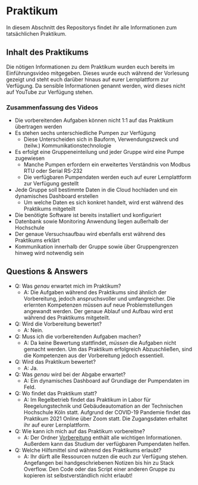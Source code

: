 # Praktikum
In diesem Abschnitt des Repositorys findet ihr alle Informationen zum tatsächlichen Praktikum.

## Inhalt des Praktikums
Die nötigen Informationen zu dem Praktikum wurden euch bereits im Einführungsvideo mitgegeben. Dieses wurde euch während der Vorlesung gezeigt und steht euch darüber hinaus auf eurer Lernplattform zur Verfügung. Da sensible Informationen genannt werden, wird dieses nicht auf YouTube zur Verfügung stehen.

### Zusammenfassung des Videos
* Die vorbereitenden Aufgaben können nicht 1:1 auf das Praktikum übertragen werden
* Es stehen sechs unterschiedliche Pumpen zur Verfügung
  * Diese Unterscheiden sich in Bauform, Verwendungszweck und (teilw.) Kommunikationstechnologie
* Es erfolgt eine Gruppeneinteilung und jeder Gruppe wird eine Pumpe zugewiesen
  * Manche Pumpen erfordern ein erweitertes Verständnis von Modbus RTU oder Serial RS-232
  * Die verfügbaren Pumpendaten werden euch auf eurer Lernplattform zur Verfügung gestellt
* Jede Gruppe soll bestimmte Daten in die Cloud hochladen und ein dynamisches Dashboard erstellen
  * Um welche Daten es sich konkret handelt, wird erst während des Praktikums mitgeteilt
* Die benötigte Software ist bereits installiert und konfiguriert
* Datenbank sowie Monitoring Anwendung liegen außerhalb der Hochschule
* Der genaue Versuchsaufbau wird ebenfalls erst während des Praktikums erklärt
* Kommunikation innerhalb der Gruppe sowie über Gruppengrenzen hinweg wird notwendig sein

## Questions & Answers
* Q: Was *genau* erwartet mich im Praktikum?
  * A: Die Aufgaben während des Praktikums sind ähnlich der Vorbereitung, jedoch anspruchsvoller und umfangreicher. Die erlernten Kompetenzen müssen auf neue Problemstellungen angewandt werden. Der genaue Ablauf und Aufbau wird erst während des Praktikums mitgeteilt.
* Q: Wird die Vorbereitung bewertet?
  * A: Nein.
* Q: Muss ich die vorbereitenden Aufgaben machen?
  * A: Da keine Bewertung stattfindet, *müssen* die Aufgaben nicht gemacht werden. Um das Praktikum erfolgreich Abzuschließen, sind die Kompetenzen aus der Vorbereitung jedoch essentiell.
* Q: Wird das Praktikum bewertet?
  * A: Ja.
* Q: Was *genau* wird bei der Abgabe erwartet?
  * A: Ein dynamisches Dashboard auf Grundlage der Pumpendaten im Feld.
* Q: Wo findet das Praktikum statt?
  * A: Im Regelbetrieb findet das Praktikum in Labor für Reegelungstechnik und Gebäudeautomation an der Technischen Hochschule Köln statt. Aufgrund der COVID-19 Pandemie findet das Praktikum 2021 Online über Zoom statt. Die Zugangsdaten erhaltet ihr auf eurer Lernplattform.
* Q: Wie kann ich mich auf das Praktikum vorbereitne?
  * A: Der Ordner [Vorbereitung](Vorbereitung) enthält alle wichtigen Informationen. Außerdem kann das Studium der verfügbaren Pumpendaten helfen.
* Q: Welche Hilfsmittel sind während des Praktikums erlaubt?
  * A: Ihr dürft alle Ressourcen nutzen die euch zur Verfügung stehen. Angefangen bei handgeschriebenen Notizen bis hin zu Stack Overflow. Den Code oder das Script einer anderen Gruppe zu kopieren ist selbstverständlich nicht erlaubt!
